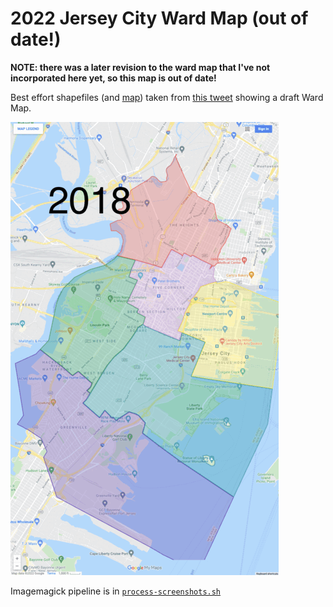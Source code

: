 # 2022 Jersey City Ward Map (out of date!)

**NOTE: there was a later revision to the ward map that I've not incorporated here yet, so this map is out of date!**

Best effort shapefiles (and [map][My Map]) taken from [this tweet](https://twitter.com/Chris_L_Gadsden/status/1481610431475105795) showing a draft Ward Map.

![](./Ward%20Map%202018-2022.gif)

Imagemagick pipeline is in [`process-screenshots.sh`](./process-screenshots.sh)

[My Map]: https://www.google.com/maps/d/edit?mid=1N_bzeom3WggYMHIpZ-K0errhIFvaD-Eg

